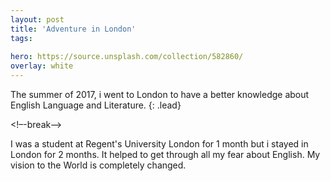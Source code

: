 ```yaml
---
layout: post
title: 'Adventure in London'
tags:
 
hero: https://source.unsplash.com/collection/582860/
overlay: white
---
```


The summer of 2017, i went to London to have a better knowledge about English Language and Literature.
{: .lead}

<!–-break-–>

I was a student at Regent's University London for 1 month but i stayed in London for 2 months. It helped to get through all my fear about English. My vision to the World is completely changed.
